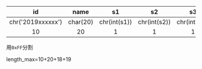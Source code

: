 |id|name|s1|s2|s3|s4|s5|s6|s7|s8|s9|s10|s11|s12|s13|s14|s15|s16|s_final|s_all|
|:---:|:---:|:---:|:---:|:---:|:---:|:---:|:---:|:---:|:---:|:---:|:---:|:---:|:---:|:---:|:---:|:---:|:---:|:---:|:---:|
|chr('2019xxxxxx')|char(20)|chr(int(s1))|chr(int(s2))|chr(int(s3))|chr(int(s4))|chr(int(s5))|chr(int(s6))|chr(int(s7))|chr(int(s8))|chr(int(s9))|chr(int(s10))|chr(int(s11))|chr(int(s12))|chr(int(s13))|chr(int(s14))|chr(int(s15))|chr(int(s16))|chr(int(s_final))|chr(int(s_all))|
|10|20|1|1|1|1|1|1|1|1|1|1|1|1|1|1|1|1|1|1|

用`0xFF`分割

length_max=10+20+18+19